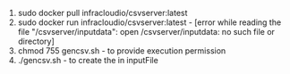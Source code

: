 1. sudo docker pull infracloudio/csvserver:latest
2. sudo docker run infracloudio/csvserver:latest - [error while reading the file "/csvserver/inputdata": open /csvserver/inputdata: no such file or directory]
3. chmod 755 gencsv.sh - to provide execution permission
4. ./gencsv.sh - to create the in inputFile
